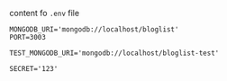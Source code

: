 
content fo `.env` file

```
MONGODB_URI='mongodb://localhost/bloglist'
PORT=3003

TEST_MONGODB_URI='mongodb://localhost/bloglist-test'

SECRET='123'
```
